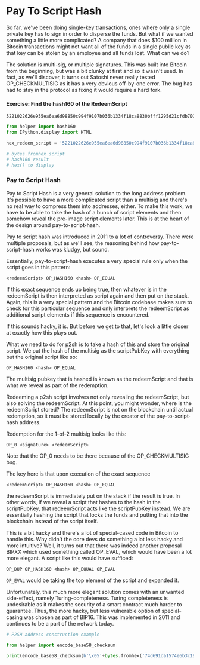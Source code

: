 
# Pay To Script Hash

So far, we've been doing single-key transactions, ones where only a single private key has to sign in order to disperse the funds. But what if we wanted something a little more complicated? A company that does $100 million in Bitcoin transactions might not want all of the funds in a single public key as that key can be stolen by an employee and all funds lost. What can we do?

The solution is multi-sig, or multiple signatures. This was built into Bitcoin from the beginning, but was a bit clunky at first and so it wasn't used. In fact, as we'll discover, it turns out Satoshi never really tested OP_CHECKMULTISIG as it has a very obvious off-by-one error. The bug has had to stay in the protocol as fixing it would require a hard fork.

#### Exercise: Find the hash160 of the RedeemScript

```
5221022626e955ea6ea6d98850c994f9107b036b1334f18ca8830bfff1295d21cfdb702103b287eaf122eea69030a0e9feed096bed8045c8b98bec453e1ffac7fbdbd4bb7152ae
```


```python
from helper import hash160
from IPython.display import HTML

hex_redeem_script = '5221022626e955ea6ea6d98850c994f9107b036b1334f18ca8830bfff1295d21cfdb702103b287eaf122eea69030a0e9feed096bed8045c8b98bec453e1ffac7fbdbd4bb7152ae'

# bytes.fromhex script
# hash160 result
# hex() to display
```

### Pay to Script Hash

Pay to Script Hash is a very general solution to the long address problem. It's possible to have a more complicated script than a multisig and there's no real way to compress them into addresses, either. To make this work, we have to be able to take the hash of a bunch of script elements and then somehow reveal the pre-image script elements later. This is at the heart of the design around pay-to-script-hash.

Pay to script hash was introduced in 2011 to a lot of controversy. There were multiple proposals, but as we'll see, the reasoning behind how pay-to-script-hash works was kludgy, but sound.

Essentially, pay-to-script-hash executes a very special rule only when the script goes in this pattern:

`<redeemScript> OP_HASH160 <hash> OP_EQUAL`

If this exact sequence ends up being true, then whatever is in the redeemScript is then interpreted as script again and then put on the stack. Again, this is a very special pattern and the Bitcoin codebase makes sure to check for this particular sequence and only interprets the redeemScript as additional script elements if this sequence is encountered.

If this sounds hacky, it is. But before we get to that, let's look a little closer at exactly how this plays out.

What we need to do for p2sh is to take a hash of this and store the original script. We put the hash of the multisig as the scriptPubKey with everything but the original script like so:

`OP_HASH160 <hash> OP_EQUAL`

The multisig pubkey that is hashed is known as the redeemScript and that is what we reveal as part of the redemption.

Redeeming a p2sh script involves not only revealing the redeemScript, but also solving the redeemScript. At this point, you might wonder, where is the redeemScript stored? The redeemScript is not on the blockchain until actual redemption, so it must be stored locally by the creator of the pay-to-script-hash address.

Redemption for the 1-of-2 multisig looks like this:

`OP_0 <signature> <redeemScript>`

Note that the OP_0 needs to be there because of the OP_CHECKMULTISIG bug.

The key here is that upon execution of the exact sequence

`<redeemScript> OP_HASH160 <hash> OP_EQUAL`

the redeemScript is immediately put on the stack if the result is true. In other words, if we reveal a script that hashes to the hash in the scriptPubKey, that redeemScript acts like the scriptPubKey instead. We are essentially hashing the script that locks the funds and putting that into the blockchain instead of the script itself.

This is a bit hacky and there's a lot of special-cased code in Bitcoin to handle this. Why didn't the core devs do something a lot less hacky and more intuitive? Well, it turns out that there was indeed another proposal BIPXX which used something called OP_EVAL, which would have been a lot more elegant. A script like this would have sufficed:

`OP_DUP OP_HASH160 <hash> OP_EQUAL OP_EVAL`

`OP_EVAL` would be taking the top element of the script and expanded it.

Unfortunately, this much more elegant solution comes with an unwanted side-effect, namely Turing-completeness. Turing completeness is undesirable as it makes the security of a smart contract much harder to guarantee. Thus, the more hacky, but less vulnerable option of special-casing was chosen as part of BIP16. This was implemented in 2011 and continues to be a part of the network today.


```python
# P2SH address construction example

from helper import encode_base58_checksum

print(encode_base58_checksum(b'\x05'+bytes.fromhex('74d691da1574e6b3c192ecfb52cc8984ee7b6c56')))
```

